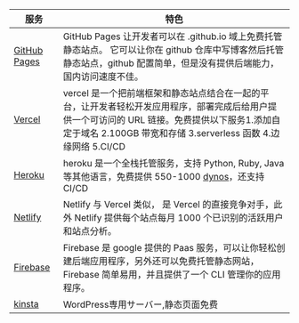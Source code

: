 服务|特色
--|--
[GitHub Pages](https://pages.github.com)|GitHub Pages 让开发者可以在 .github.io 域上免费托管静态站点。 它可以让你在 github 仓库中写博客然后托管静态站点，github 配置简单，但是没有提供后端能力，国内访问速度不佳。
[Vercel](https://vercel.com/)|vercel 是一个把前端框架和静态站点结合在一起的平台，让开发者轻松开发应用程序，部署完成后给用户提供一个可访问的 URL 链接。免费提供以下服务1.添加自定于域名 2.100GB 带宽和存储 3.serverless 函数 4.边缘网络 5.CI/CD
[Heroku](https://www.heroku.com/)|heroku 是一个全栈托管服务，支持 Python, Ruby, Java 等其他语言，免费提供 550-1000 [dynos](https://devcenter.heroku.com/articles/usage-and-billing#computing-usage)，还支持 CI/CD
[Netlify](https://www.netlify.com/)|Netlify 与 Vercel 类似， 是 Vercel 的直接竞争对手，此外 Netlify 提供每个站点每月 1000 个已识别的活跃用户和站点分析。
[Firebase](https://firebase.google.com/)|Firebase 是 google 提供的 Paas 服务，可以让你轻松创建后端应用程序，另外还可以免费托管静态网站，Firebase 简单易用，并且提供了一个 CLI 管理你的应用程序。
[kinsta](https://kinsta.com/)|WordPress専用サーバー,静态页面免费